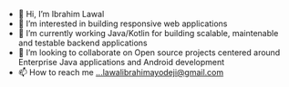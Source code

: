 - 👋 Hi, I’m Ibrahim Lawal
- 👀 I’m interested in building responsive web applications 
- 🌱 I’m currently working Java/Kotlin for building scalable, maintenable and testable backend applications
- 💞️ I’m looking to collaborate on Open source projects centered around Enterprise Java applications and Android development 
- 📫 How to reach me ...lawalibrahimayodeji@gmail.com

<!---
electrosalaf/electrosalaf is a ✨ special ✨ repository because its `README.md` (this file) appears on your GitHub profile.
You can click the Preview link to take a look at your changes.
--->
